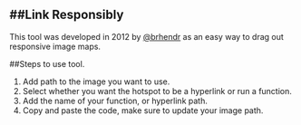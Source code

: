 ##Link Responsibly
------

This tool was developed in 2012 by [@brhendr](https://github.com/brhendr) as an easy way to drag out responsive image maps.

##Steps to use tool.

1. Add path to the image you want to use.
2. Select whether you want the hotspot to be a hyperlink or run a function.
3. Add the name of your function, or hyperlink path.
4. Copy and paste the code, make sure to update your image path.
